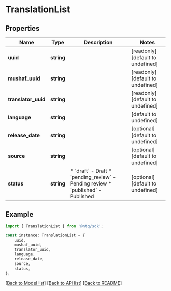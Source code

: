 # TranslationList


## Properties

Name | Type | Description | Notes
------------ | ------------- | ------------- | -------------
**uuid** | **string** |  | [readonly] [default to undefined]
**mushaf_uuid** | **string** |  | [readonly] [default to undefined]
**translator_uuid** | **string** |  | [readonly] [default to undefined]
**language** | **string** |  | [default to undefined]
**release_date** | **string** |  | [optional] [default to undefined]
**source** | **string** |  | [optional] [default to undefined]
**status** | **string** | * &#x60;draft&#x60; - Draft * &#x60;pending_review&#x60; - Pending review * &#x60;published&#x60; - Published | [optional] [default to undefined]

## Example

```typescript
import { TranslationList } from '@ntq/sdk';

const instance: TranslationList = {
    uuid,
    mushaf_uuid,
    translator_uuid,
    language,
    release_date,
    source,
    status,
};
```

[[Back to Model list]](../README.md#documentation-for-models) [[Back to API list]](../README.md#documentation-for-api-endpoints) [[Back to README]](../README.md)
